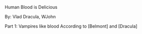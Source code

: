 Human Blood is Delicious

By: Vlad Dracula, WJohn

Part 1: Vampires like blood
According to [Belmont] and [Dracula]
